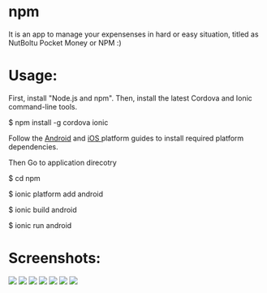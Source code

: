 # npm
It is an app to manage your expensenses in hard or easy situation, titled as NutBoltu Pocket Money or NPM :) 

Usage:
=====

First, install "Node.js and npm". Then, install the latest Cordova and Ionic command-line tools. 

$ npm install -g cordova ionic

Follow the <a href="http://cordova.apache.org/docs/en/3.3.0/guide_platforms_android_index.md.html#Android%20Platform%20Guide" target="_blank">Android</a> and <a href="http://cordova.apache.org/docs/en/3.3.0/guide_platforms_ios_index.md.html#iOS%20Platform%20Guide" target="_blank"> iOS </a> platform guides to install required platform dependencies.

Then Go to application direcotry

$ cd npm

$ ionic platform add android

$ ionic build android

$ ionic run android


Screenshots:
===========
<img src="screenshots/1.png">
<img src="screenshots/2.png">
<img src="screenshots/3.png">
<img src="screenshots/4.png">
<img src="screenshots/5.png">
<img src="screenshots/6.png">
<img src="screenshots/7.png">


